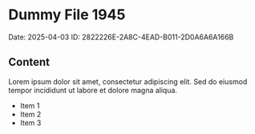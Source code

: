 # Dummy File 1945

Date: 2025-04-03
ID: 2822226E-2A8C-4EAD-B011-2D0A6A6A166B

## Content

Lorem ipsum dolor sit amet, consectetur adipiscing elit.
Sed do eiusmod tempor incididunt ut labore et dolore magna aliqua.

* Item 1
* Item 2
* Item 3

